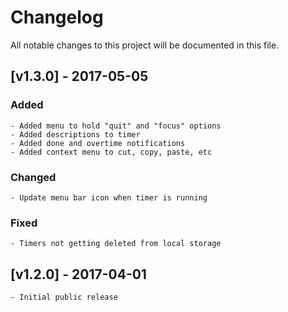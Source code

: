 # Changelog
All notable changes to this project will be documented in this file.

## [v1.3.0] - 2017-05-05
### Added
    - Added menu to hold "quit" and "focus" options
    - Added descriptions to timer
    - Added done and overtime notifications
    - Added context menu to cut, copy, paste, etc

### Changed
    - Update menu bar icon when timer is running

### Fixed
    - Timers not getting deleted from local storage

## [v1.2.0] - 2017-04-01
    - Initial public release
